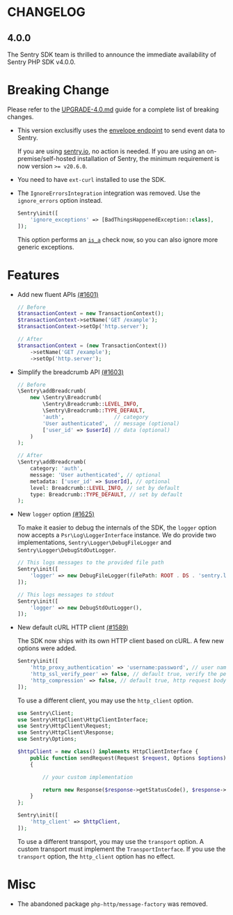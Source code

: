 # CHANGELOG

## 4.0.0

The Sentry SDK team is thrilled to announce the immediate availability of Sentry PHP SDK v4.0.0.

# Breaking Change

Please refer to the [UPGRADE-4.0.md](UPGRADE-4.0.md) guide for a complete list of breaking changes.

- This version exclusifly uses the [envelope endpoint](https://develop.sentry.dev/sdk/envelopes/) to send event data to Sentry.

  If you are using [sentry.io](https://sentry.io), no action is needed.
  If you are using an on-premise/self-hosted installation of Sentry, the minimum requirement is now version `>= v20.6.0`.

- You need to have `ext-curl` installed to use the SDK.

- The `IgnoreErrorsIntegration` integration was removed. Use the `ignore_errors` option instead.

  ```php
  Sentry\init([
      'ignore_exceptions' => [BadThingsHappenedException::class],
  ]);
  ```
  
  This option performs an [`is_a`](https://www.php.net/manual/en/function.is-a.php) check now, so you can also ignore more generic exceptions.

# Features

- Add new fluent APIs [(#1601)](https://github.com/getsentry/sentry-php/pull/1601)

  ```php
  // Before
  $transactionContext = new TransactionContext();
  $transactionContext->setName('GET /example');
  $transactionContext->setOp('http.server');

  // After
  $transactionContext = (new TransactionContext())
      ->setName('GET /example');
      ->setOp('http.server');
  ```

- Simplify the breadcrumb API [(#1603)](https://github.com/getsentry/sentry-php/pull/1603)

  ```php
  // Before
  \Sentry\addBreadcrumb(
      new \Sentry\Breadcrumb(
          \Sentry\Breadcrumb::LEVEL_INFO,
          \Sentry\Breadcrumb::TYPE_DEFAULT,
          'auth',                // category
          'User authenticated',  // message (optional)
          ['user_id' => $userId] // data (optional)
      )
  );

  // After
  \Sentry\addBreadcrumb(
      category: 'auth', 
      message: 'User authenticated', // optional
      metadata: ['user_id' => $userId], // optional
      level: Breadcrumb::LEVEL_INFO, // set by default
      type: Breadcrumb::TYPE_DEFAULT, // set by default
  );
  ```

- New `logger` option [(#1625)](https://github.com/getsentry/sentry-php/pull/1625)

  To make it easier to debug the internals of the SDK, the `logger` option now accepts a `Psr\Log\LoggerInterface` instance.
  We do provide two implementations, `Sentry\Logger\DebugFileLogger` and `Sentry\Logger\DebugStdOutLogger`.

  ```php
  // This logs messages to the provided file path
  Sentry\init([
      'logger' => new DebugFileLogger(filePath: ROOT . DS . 'sentry.log'),
  ]);

  // This logs messages to stdout
  Sentry\init([
      'logger' => new DebugStdOutLogger(),
  ]);
  ```
- New default cURL HTTP client [(#1589)](https://github.com/getsentry/sentry-php/pull/1589)

  The SDK now ships with its own HTTP client based on cURL. A few new options were added.

  ```php
  Sentry\init([
      'http_proxy_authentication' => 'username:password', // user name and password to use for proxy authentication
      'http_ssl_verify_peer' => false, // default true, verify the peer's SSL certificate
      'http_compression' => false, // default true, http request body compression
  ]);
  ```

  To use a different client, you may use the `http_client` option.

  ```php
  use Sentry\Client;
  use Sentry\HttpClient\HttpClientInterface;
  use Sentry\HttpClient\Request;
  use Sentry\HttpClient\Response;
  use Sentry\Options;

  $httpClient = new class() implements HttpClientInterface {
      public function sendRequest(Request $request, Options $options): Response
      {

          // your custom implementation
  
          return new Response($response->getStatusCode(), $response->getHeaders(), '');
      }
  };
  
  Sentry\init([
      'http_client' => $httpClient,
  ]);
  ```

  To use a different transport, you may use the `transport` option. A custom transport must implement the `TransportInterface`.
  If you use the `transport` option, the `http_client` option has no effect.

# Misc

- The abandoned package `php-http/message-factory` was removed.